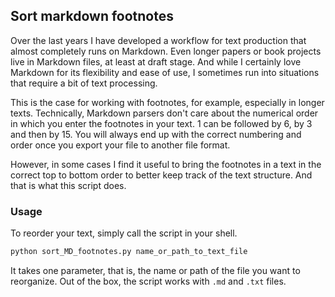 ## Sort markdown footnotes

Over the last years I have developed a workflow for text production that almost completely runs on Markdown. Even longer papers or book projects live in Markdown files, at least at draft stage. And while I certainly love Markdown for its flexibility and ease of use, I sometimes run into situations that require a bit of text processing.

This is the case for working with footnotes, for example, especially in longer texts. Technically, Markdown parsers don't care about the numerical order in which you enter the footnotes in your text. 1 can be followed by 6, by 3 and then by 15. You will always end up with the correct numbering and order once you export your file to another file format.

However, in some cases I find it useful to bring the footnotes in a text in the correct top to bottom order to better keep track of the text structure. And that is what this script does.

### Usage

To reorder your text, simply call the script in your shell.

```Python
python sort_MD_footnotes.py name_or_path_to_text_file
```

It takes one parameter, that is, the name or path of the file you want to reorganize. Out of the box, the script works with `.md` and `.txt` files.
